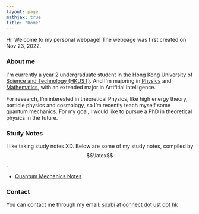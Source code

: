 ```yaml
---
layout: page
mathjax: true
title: "Home"
---
```


Hi! Welcome to my personal webpage! The webpage was first created on Nov 23, 2022.

### About me
I'm currently a year 2 undergraduate student in [the Hong Kong University of Science and Technology (HKUST)](https://hkust.edu.hk). And I'm majoring in [Physics](https://physics.ust.hk/) and [Mathematics](https://www.math.hkust.edu.hk/), with an extended major in Artifitial Intelligence.

For research, I’m interested in theoretical Physics, like high energy theory, particle physics and cosmology, so I’m recently teach myself some quantum mechanics. For my goal, I would like to pursue a PhD in theoretical physics in the future.

### Study Notes
I like taking study notes XD. Below are some of my study notes, compiled by $$\latex$$.
* [Quantum Mechanics Notes](https://sxubi.github.io/Quantum_Mechanics_Notes.pdf)

### Contact
You can contact me through my email: <u>sxubi at connect dot ust dot hk</u>

